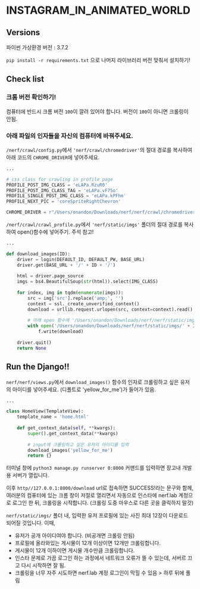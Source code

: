 # INSTAGRAM_IN_ANIMATED_WORLD

## Versions

파이썬 가상환경 버전 : 3.7.2

`pip install -r requirements.txt` 으로 나머지 라이브러리 버전 맞춰서 설치하기!

## Check list

### 크롬 버전 확인하기!
컴퓨터에 반드시 크롬 버전 `100`이 깔려 있어야 합니다. 버전이 `100`이 아니면 크롤링이 안됨.

### 아래 파일의 인자들을 자신의 컴퓨터에 바꿔주세요.

`/nerf/crawl/config.py`에서 `'nerf/crawl/chromedriver'`의 절대 경로를 복사하여 아래 코드의 `CHROME_DRIVER`에 넣어주세요.
```python
...

# css class for crawling in profile page
PROFILE_POST_IMG_CLASS = 'eLAPa.RzuR0'
PROFILE_POST_IMG_CLASS_TAG = 'eLAPa.vF75o'
PROFILE_SINGLE_POST_IMG_CLASS = 'eLAPa.kPFhm'
PROFILE_NEXT_PIC = 'coreSpriteRightChevron'

CHROME_DRIVER = r"/Users/onandon/Downloads/nerf/nerf/crawl/chromedriver" # 여기에 자신의 컴퓨터에 맞는 경로를 넣어주기!
```


`/nerf/crawl/crawl_profile.py`에서 `'nerf/static/imgs'` 폴더의 절대 경로를 복사하여 open()함수에 넣어주기. 주석 참고!
```python
...

def download_images(ID):
    driver = login(DEFAULT_ID, DEFAULT_PW, BASE_URL)
    driver.get(BASE_URL + '/' + ID + '/')
    
    html = driver.page_source
    imgs = bs4.BeautifulSoup(str(html)).select(IMG_CLASS)
    
    for index, img in tqdm(enumerate(imgs)):
        src = img['src'].replace('amp;', '')
        context = ssl._create_unverified_context()
        download = urllib.request.urlopen(src, context=context).read()
        
        # 아래 open 함수에 '/Users/onandon/Downloads/nerf/nerf/static/imgs/'부분에 자신의 컴퓨터에 맞는 경로 넣어주기
        with open('/Users/onandon/Downloads/nerf/nerf/static/imgs/' + ID + str(index) + '.jpg', 'wb') as f:
            f.write(download)
        
    driver.quit()
    return None
```
## Run the Django!!
`nerf/nerf/views.py`에서 `download_images()` 함수의 인자로 크롤링하고 싶은 유저의 아이디를 넣어주세요. (디폴트로 'yellow_for_me')가 들어가 있음.

```python
...

class HomeView(TemplateView):
    template_name = 'home.html'
    
    def get_context_data(self, **kwargs):
        super().get_context_data(**kwargs)
        
        # input에 크롤링하고 싶은 유저의 아이디를 입력
        download_images('yellow_for_me')
        return {}
```

터미널 창에 `python3 manage.py runserver 0:8000` 커맨드를 입력하면 장고내 개발용 서버가 열립니다.

이후 `http//127.0.0.1:8000/download` url로 접속하면 SUCCESS!라는 문구와 함께, 여러분의 컴퓨터에 있는 크롬 창이 저절로 열리면서 자동으로 인스타에 nerf.lab 계정으로 로그인 한 뒤, 
크롤링을 시작합니다. (크롤링 도중 마우스로 다른 곳을 클릭하지 말것)

`nerf/static/imgs/` 폴더 내, 입력한 유저 프로필에 있는 사진 최대 12장이 다운로드 되어질 것입니다.
이때,
* 유저가 공개 아이디여야 합니다. (비공개면 크롤링 안됨)
* 프로필에 올라와있는 게시물이 12개 이상이면 12개만 크롤링합니다.
* 게시물이 12개 이하이면 게시물 개수만큼 크롤링합니다.
* 인스타 문제로 가끔 로그인 하는 과정에서 네트워크 오류가 뜰 수 있는데, 서버르 끄고 다시 시작하면 잘 됨.
* 크롤링을 너무 자주 시도하면 nerf.lab 계정 로그인이 막힐 수 있음 > 하루 뒤에 풀림

